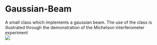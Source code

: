 # Gaussian-Beam
A small class which implements a gaussian beam. The use of the class is illustrated through the demonstration of the Michelson interferometer experiment <br />
![](https://i.imgur.com/Opxs5mE.gifv)
